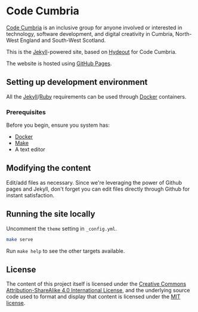 Code Cumbria
============

[Code Cumbria](https://codecumbria.org) is an inclusive group for anyone
involved or interested in technology, software development, and digital
creativity in Cumbria, North-West England and South-West Scotland.

This is the [Jekyll](https://jekyllrb.com/)-powered site, based on [Hydeout](https://fongandrew.github.io/hydeout/) for Code Cumbria.

The website is hosted using [GitHub Pages](http://pages.github.com/).

Setting up development environment
----------------------------------

All the [Jekyll](https://jekyllrb.com/)/[Ruby](https://www.ruby-lang.org/en/) requirements can be used through [Docker](https://www.docker.com/) containers.

### Prerequisites

Before you begin, ensure you system has:

- [Docker](https://www.docker.com/)
- [Make](https://www.gnu.org/software/make/)
- A text editor

Modifying the content
----------------------------

Edit/add files as necessary. Since we're leveraging the power of Github pages and Jekyll, don't forget you can edit files directly through Github for instant satisfaction.

Running the site locally
------------------------

Uncomment the `theme` setting in `_config.yml`.

```bash
make serve
```

Run `make help` to see the other targets available.

License
-------

The content of this project itself is licensed under the [Creative Commons Attribution-ShareAlike 4.0 International License](http://creativecommons.org/licenses/by-sa/4.0/), and the underlying source code used to format and display that content is licensed under the [MIT license](LICENSE.md).

